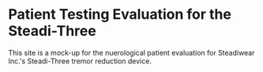 # Patient Testing Evaluation for the Steadi-Three
 This site is a mock-up for the nuerological patient evaluation for Steadiwear Inc.'s Steadi-Three tremor reduction device.
